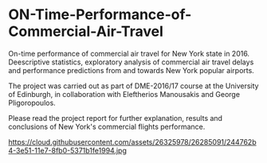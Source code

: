 # ON-Time-Performance-of-Commercial-Air-Travel

On-time performance of commercial air travel for New York state in 2016. Deescriptive statistics, exploratory analysis of commercial air travel delays and performance predictions from and towards New York popular airports. 

The project was carried out as part of DME-2016/17 course at the University of Edinburgh, in collaboration with Eleftherios Manousakis and George Pligoropoulos.

Please read the project report for further explanation, results and conclusions of New York's commercial flights performance.

https://cloud.githubusercontent.com/assets/26325978/26285091/244762b4-3e51-11e7-8fb0-5371b1fe1994.jpg
